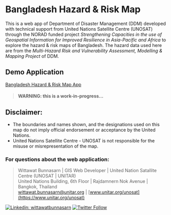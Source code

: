 # Bangladesh Hazard & Risk Map

This is a web app of Department of Disaster Management (DDM) developed with technical support from United Nations Satellite Centre (UNOSAT) through the NORAD funded project *Strengthening Capacities in the use of Geospatial Information for Improved Resilience in Asia-Pacific and Africa* to explore the hazard & risk maps of Bangladesh. The hazard data used here are from the *Multi-Hazard Risk and Vulnerability Assessment, Modelling & Mapping Project* of DDM.

## Demo Application
[Bangladesh Hazard & Risk Map App](https://unosat-geodrr.cern.ch/apps/BGD/hazard-risk/)
> #### WARNING: this is a work-in-progress...

## Disclaimer:
- The boundaries and names shown, and the designations used on this map do not imply official endorsement or acceptance by the United Nations.
- United Nations Satellite Centre - UNOSAT is not responsible for the misuse or misrepresentation of the map.

### For questions about the web application:
> Wittawat Bunnasarn | GIS Web Developer | United Nation Satallite Centre (UNOSAT | UNITAR)\
> United Nations Building, 6th Floor | Rajdamnern Nok Avenue | Bangkok, Thailand\
> [wittawat.bunnasarn@unitar.org](mailto:wittawat.bunnasarn@unitar.org) | [www.unitar.org/unosat](https://www.unitar.org/unosat)

<!-- markdown-link-check-disable -->
[![Linkedin: wittawatbunnasarn](https://img.shields.io/badge/-Wittawat%20Bunnasarn-blue?style=flat-square&logo=Linkedin&logoColor=white&link=https://www.linkedin.com/in/wittawatbunnasarn/)](https://www.linkedin.com/in/wittawatbunnasarn/)
[![Twitter Follow](https://img.shields.io/twitter/follow/aon_wittawat?label=Follow)](https://twitter.com/aon_wittawat)
<!-- markdown-link-check-enable -->
